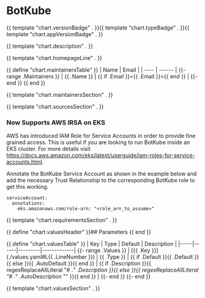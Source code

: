 # BotKube

{{ template "chart.versionBadge" . }}{{ template "chart.typeBadge" . }}{{ template "chart.appVersionBadge" . }}

{{ template "chart.description" . }}

{{ template "chart.homepageLine" . }}

{{ define "chart.maintainersTable" }}
| Name | Email  |
| ---- | ------ |
{{- range .Maintainers }}
| {{ .Name }} | {{ if .Email }}<{{ .Email }}>{{ end }} |
{{- end }}
{{ end }}

{{ template "chart.maintainersSection" . }}

{{ template "chart.sourcesSection" . }}

### Now Supports AWS IRSA on EKS

AWS has introduced IAM Role for Service Accounts in order to provide fine grained access. This is useful if you are looking to run BotKube inside an EKS cluster. For more details visit https://docs.aws.amazon.com/eks/latest/userguide/iam-roles-for-service-accounts.html.

Annotate the BotKube Service Account as shown in the example below and add the necessary Trust Relationship to the corresponding BotKube role to get this working.

```
serviceAccount:
  annotations:
    eks.amazonaws.com/role-arn: "<role_arn_to_assume>"
```

{{ template "chart.requirementsSection" . }}

{{ define "chart.valuesHeader" }}## Parameters {{ end }}

{{ define "chart.valuesTable" }}
| Key | Type | Default | Description |
|-----|------|---------|-------------|
{{- range .Values }}
| [{{ .Key }}](./values.yaml#L{{ .LineNumber }}) | {{ .Type }} | {{ if .Default }}{{ .Default }}{{ else }}{{ .AutoDefault }}{{ end }} | {{ if .Description }}{{ regexReplaceAllLiteral "# .*" .Description }}{{ else }}{{ regexReplaceAllLiteral "# .*" .AutoDescription "" }}{{ end }} |
{{- end }}
{{- end }}

{{ template "chart.valuesSection" . }}
